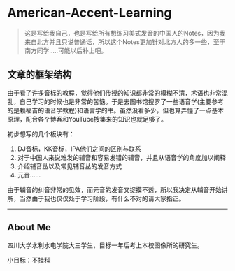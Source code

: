 # American-Accent-Learning

> 这是写给我自己，也是写给所有想练习美式发音的中国人的Notes，因为我来自北方并且只说普通话，所以这个Notes更加针对北方人的多一些，至于南方同学.....可能以后补上吧。

## 文章的框架结构

由于看了许多音标的教程，觉得他们传授的知识都非常的模糊不清，术语也非常混乱，自己学习的时候也是非常的苦恼。于是去图书馆搜罗了一些语音学(主要参考的是赖福吉的语音学教程)和语言学的书。虽然没看多少，但也算弄懂了一点基本原理，配合各个博客和YouTube搜集来的知识也就足够了。

初步想写的几个板块有：

1. DJ音标，KK音标，IPA他们之间的区别与联系
2. 对于中国人来说难发的辅音和容易发错的辅音，并且从语音学的角度加以阐释
3. 介绍辅音丛以及常见辅音丛的发音方式
4. 元音......

由于辅音的纠音非常的见效，而元音的发音又捉摸不透，所以我决定从辅音开始讲解，当然由于我也仅仅处于学习阶段，有什么不对的请大家指正。

---

## About Me

四川大学水利水电学院大三学生，目标一年后考上本校图像所的研究生。

小目标：不挂科